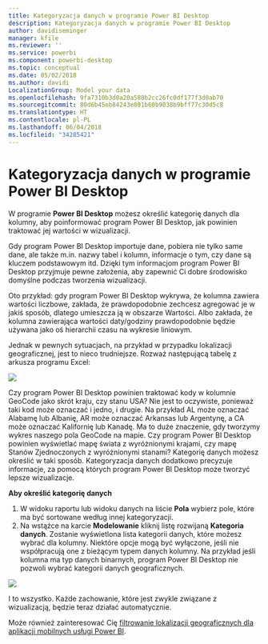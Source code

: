 ```yaml
---
title: Kategoryzacja danych w programie Power BI Desktop
description: Kategoryzacja danych w programie Power BI Desktop
author: davidiseminger
manager: kfile
ms.reviewer: ''
ms.service: powerbi
ms.component: powerbi-desktop
ms.topic: conceptual
ms.date: 05/02/2018
ms.author: davidi
LocalizationGroup: Model your data
ms.openlocfilehash: 9fa7310b3d0a20a588b2cc26fc0df177f3d0ab70
ms.sourcegitcommit: 80d6b45eb84243e801b60b9038b9bff77c30d5c8
ms.translationtype: HT
ms.contentlocale: pl-PL
ms.lasthandoff: 06/04/2018
ms.locfileid: "34285421"
---
```

# <a name="data-categorization-in-power-bi-desktop"></a>Kategoryzacja danych w programie Power BI Desktop
W programie **Power BI Desktop** możesz określić kategorię danych dla kolumny, aby poinformować program Power BI Desktop, jak powinien traktować jej wartości w wizualizacji.

Gdy program Power BI Desktop importuje dane, pobiera nie tylko same dane, ale także m.in. nazwy tabel i kolumn, informacje o tym, czy dane są kluczem podstawowym itd.  Dzięki tym informacjom program Power BI Desktop przyjmuje pewne założenia, aby zapewnić Ci dobre środowisko domyślne podczas tworzenia wizualizacji. 

Oto przykład: gdy program Power BI Desktop wykrywa, że kolumna zawiera wartości liczbowe, zakłada, że prawdopodobnie zechcesz agregować je w jakiś sposób, dlatego umieszcza ją w obszarze Wartości. Albo zakłada, że kolumna zawierająca wartości daty/godziny prawdopodobnie będzie używana jako oś hierarchii czasu na wykresie liniowym.

Jednak w pewnych sytuacjach, na przykład w przypadku lokalizacji geograficznej, jest to nieco trudniejsze. Rozważ następującą tabelę z arkusza programu Excel:

![](media/desktop-data-categorization/datacategorizationtable.png)

Czy program Power BI Desktop powinien traktować kody w kolumnie GeoCode jako skrót kraju, czy stanu USA?  Nie jest to oczywiste, ponieważ taki kod może oznaczać i jedno, i drugie.  Na przykład AL może oznaczać Alabamę lub Albanię, AR może oznaczać Arkansas lub Argentynę, a CA może oznaczać Kalifornię lub Kanadę. Ma to duże znaczenie, gdy tworzymy wykres naszego pola GeoCode na mapie.  Czy program Power BI Desktop powinien wyświetlać mapę świata z wyróżnionymi krajami, czy mapę Stanów Zjednoczonych z wyróżnionymi stanami?  Kategorię danych możesz określić w taki sposób. Kategoryzacja danych dodatkowo precyzuje informacje, za pomocą których program Power BI Desktop może tworzyć lepsze wizualizacje.  

**Aby określić kategorię danych**

1. W widoku raportu lub widoku danych na liście **Pola** wybierz pole, które ma być sortowane według innej kategoryzacji.
2. Na wstążce na karcie **Modelowanie** kliknij listę rozwijaną **Kategoria danych**.  Zostanie wyświetlona lista kategorii danych, które możesz wybrać dla kolumny.  Niektóre opcje mogą być wyłączone, jeśli nie współpracują one z bieżącym typem danych kolumny.  Na przykład jeśli kolumna ma typ danych binarnych, program Power BI Desktop nie pozwoli wybrać kategorii danych geograficznych. 

![](media/desktop-data-categorization/datacategorization.gif)

I to wszystko.  Każde zachowanie, które jest zwykle związane z wizualizacją, będzie teraz działać automatycznie.  

Może również zainteresować Cię [filtrowanie lokalizacji geograficznych dla aplikacji mobilnych usługi Power BI](desktop-mobile-geofiltering.md).

